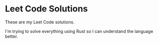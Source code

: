 # Leet Code Solutions

These are my Leet Code solutions. 

I'm trying to solve everything using Rust so I can understand the language better.
